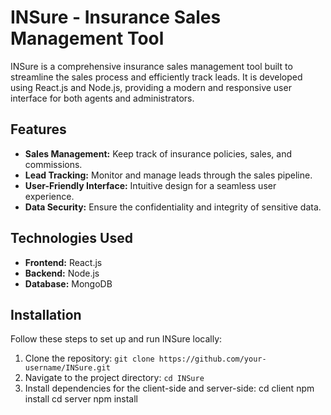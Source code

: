 # INSure - Insurance Sales Management Tool

INSure is a comprehensive insurance sales management tool built to streamline the sales process and efficiently track leads. It is developed using React.js and Node.js, providing a modern and responsive user interface for both agents and administrators.

## Features

- **Sales Management:** Keep track of insurance policies, sales, and commissions.
- **Lead Tracking:** Monitor and manage leads through the sales pipeline.
- **User-Friendly Interface:** Intuitive design for a seamless user experience.
- **Data Security:** Ensure the confidentiality and integrity of sensitive data.

## Technologies Used

- **Frontend:** React.js
- **Backend:** Node.js
- **Database:** MongoDB

## Installation

Follow these steps to set up and run INSure locally:

1. Clone the repository: `git clone https://github.com/your-username/INSure.git`
2. Navigate to the project directory: `cd INSure`
3. Install dependencies for the client-side and server-side:
   cd client
   npm install
   cd server
   npm install
